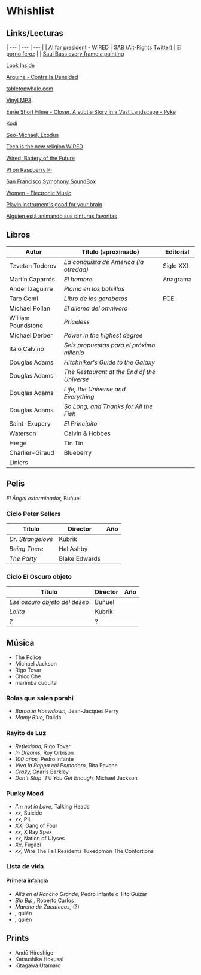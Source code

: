 # Whishlist


## Links/Lecturas

| --- | --- | --- |
| [AI for president - WIRED](https://www.wired.com/2017/05/hear-lets-elect-ai-president/) | [GAB (Alt-Rights Twitter)](https://www.wired.com/2016/09/gab-alt-rights-twitter-ultimate-filter-bubble/) | [El porno feroz](https://elestadomental.com/diario/el-porno-feroz) |
| [Saul Bass every frame a painting](https://www.wired.com/2016/10/design-legend-saul-bass-changed-film-tv-forever/)

[Look Inside](https://www.amazon.com/Look-Inside-Cutaway-Illustrations-Storytelling/dp/3899556399/ref=sr_1_1?ie=UTF8&qid=1476903394&sr=8-1&keywords=look+inside)

[Arquine - Contra la Densidad](http://www.arquine.com/contra-densidad/)

[tabletopwhale.com](http://tabletopwhale.com/index.html)

[Vinyl MP3](http://forfy.blogspot.mx/2004/10/miles-de-vinilos-para-descargar-oo-mp3.html)

[Eerie Short Filme - Closer. A subtle Story in a Vast Landscape - Pyke](https://www.wired.com/2016/10/eerie-short-film-celebrates-beauty-simplicity/)

[Kodi](https://kodi.tv/)

[Seo-Michael, Exodus](https://seo-michael.co.uk/how-to-install-exodus-for-kodi/)

[Tech is the new religion WIRED](https://www.wired.com/2017/02/yuval-harari-tech-is-the-new-religion/)

[Wired, Battery of the Future](https://www.wired.com/2017/02/researchers-racing-build-battery-future/)

[PI on Raspberry Pi](https://www.wired.com/2017/03/lets-calculate-pi-raspberry-pi-celebrate-pi-day/)

[San Francisco Symphony SoundBox](https://www.wired.com/2017/03/san-francisco-soundbox/)

[Women - Electronic Music](http://www.openculture.com/2015/06/hear-seven-hours-of-women-making-electronic-music-1938-2014.html)

[Playin instrument's good for your brain](http://www.openculture.com/2014/08/playing-an-instrument-is-a-great-workout-for-your-brain.html)

[Alguien está animando sus pinturas favoritas](https://creators.vice.com/es_mx/article/alguien-esta-animando-sus-pinturas-favoritas-de-internet?utm_source=tcptwmx)


## Libros

Autor | Título (aproximado) | Editorial |
---|---|---|
Tzvetan Todorov | _La conquista de América (la otredad)_ | Siglo XXI
Martín Caparrós | _El hambre_ | Anagrama 
Ander Izaguirre | _Plomo en los bolsillos_ |
Taro Gomi | _Libro de los garabatos_ | FCE
Michael Pollan | _El dilema del omnívoro_ |
William Poundstone | _Priceless_ |
Michael Derber | _Power in the highest degree_ |
Italo Calvino | _Seis propuestas para el próximo milenio_ |
Douglas Adams | _Hitchhiker's Guide to the Galaxy_ |
Douglas Adams | _The Restaurant at the End of the Universe_ |
Douglas Adams | _Life, the Universe and Everything_ |
Douglas Adams | _So Long, and Thanks for All the Fish_ |
Saint-Exupery | _El Principito_ |
Waterson | Calvin & Hobbes |
Hergé | Tin Tin |
Charlier-Giraud | Blueberry |
Liniers |   |


## Pelis

_El Ángel exterminador,_ Buñuel


### Ciclo Peter Sellers

Título | Director | Año
---|---|---
_Dr. Strangelove_ | Kubrik |
_Being There_ | Hal Ashby |
_The Party_ | Blake Edwards |

### Ciclo El Oscuro objeto

Título | Director | Año |
---|---|---|
_Ese oscuro objeto del deseo_ | Buñuel |
_Lolita_ | Kubrik |
_?_ | ? |


## Música

* The Police
* Michael Jackson
* Rigo Tovar
* Chico Che
* marimba cuquita


### Rolas que salen porahi
* _Baroque Hoewdown,_ Jean-Jacques Perry
* _Mamy Blue,_ Dalida

### Rayito de Luz

* _Reflexiona,_ Rigo Tovar
* _In Dreams,_ Roy Orbison
* _100 años,_ Pedro infante
* _Viva la Pappa col Pomodoro,_ Rita Pavone
* _Crazy,_ Gnarls Barkley
* _Don't Stop 'Till You Get Enough,_ Michael Jackson

### Punky Mood

* _I'm not in Love,_ Talking Heads
* _xx,_ Suicide
* _xx,_ PIL
* _XX,_ Gang of Four
* _xx,_ X Ray Spex
* _xx,_ Nation of Ulyses
* _Xx,_ Fugazi
* _xx,_ Wire
The Fall
Residents
Tuxedomon
The Contortions

### Lista de vida

#### Primera infancia

* _Allá en el Rancho Grande,_ Pedro infante o Tito Guízar
* _Bip Bip ,_ Roberto Carlos
* _Marcha de Zacatecas,_ (?)
* _,_ quién
* _,_ quién 

## Prints

* Andō Hiroshige
* Katsushika Hokusai
* Kitagawa Utamaro
